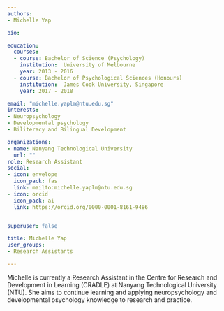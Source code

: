 ```yaml
---
authors:
- Michelle Yap

bio: 

education:
  courses:
  - course: Bachelor of Science (Psychology)
    institution:  University of Melbourne
    year: 2013 - 2016
  - course: Bachelor of Psychological Sciences (Honours)
    institution:  James Cook University, Singapore
    year: 2017 - 2018

email: "michelle.yaplm@ntu.edu.sg"
interests:
- Neuropsychology
- Developmental psychology
- Biliteracy and Bilingual Development

organizations:
- name: Nanyang Technological University
  url: ""
role: Research Assistant
social:
- icon: envelope
  icon_pack: fas
  link: mailto:michelle.yaplm@ntu.edu.sg
- icon: orcid
  icon_pack: ai
  link: https://orcid.org/0000-0001-8161-9486


superuser: false

title: Michelle Yap
user_groups:
- Research Assistants

---
```


Michelle is currently a Research Assistant in the Centre for Research and Development in Learning (CRADLE) at Nanyang Technological University (NTU). She aims to continue learning and applying neuropsychology and developmental psychology knowledge to research and practice.

